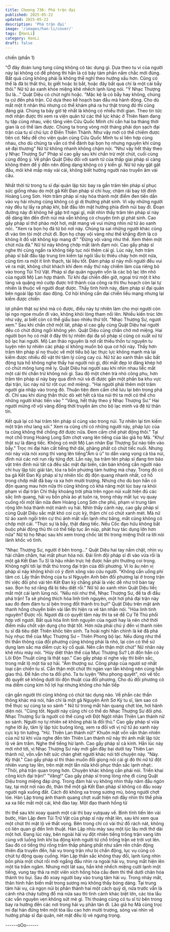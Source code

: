 ```yaml
---
title: Chương 736: Phá trận đại
published: 2025-05-22
updated: 2025-05-22
description: 'Phá trận đại'
image: '/images/han-li/cover/'
tags: [HanLi]
category: HanLi
draft: false
---
```


chiến (phần 1)

"Ở đây đoán lung tung cũng không có tác dụng gì. Dựa theo tu vi
của người này lại không có đề phòng thì hẳn là có bảy tám phần
nắm chắc mới đúng. Bất quá cũng không phải là không thể nghĩ
theo hướng xấu hơn. Cũng có thể là đã bị thất thủ, bị giết hoặc bị
bắt, hoặc đây bất quá chỉ là một cái bẫy thôi." Nữ tử áo xanh khóe
miệng khẽ nhếch lạnh lùng nói.
"Ý Nhạc Thượng Sư là…" Quật Diệu có chút nghi hoặc.
"Mặc kệ là có bẫy hay không, chúng ta cứ đến phá trận. Cứ dựa
theo kế hoạch ban đầu mà hành động. Cho dù mất một ít nhân
thủ nhưng có thể khám phá ra hư thật trong đó thì cũng đáng giá.
Chúng ta bây giờ tệ nhất là không có nhiều thời gian. Theo tin tức
mới nhận được thì xem ra viện quân từ các thế lực khác ở Thiên
Nam đang tụ tập cùng nhau, việc tăng viên Cửu Quốc Minh chỉ
cần hai ba tháng thời gian là có thể làm được. Chúng ta trong
vòng một tháng phải dọn sạch đại trận của tu sĩ chủ lực ở Điền
Thiên Thành. Như vậy mới có thể chiếm được tiên cơ. Nếu để cho
viện quân cùng Cửu Quốc Minh tu sĩ liên hợp cùng nhau, cho dù
chúng ta vẫn có thể đánh bại bọn họ nhưng nguyên khí cũng sẽ
đại thương" Nữ tử không nhanh không chậm nói.
"Như vậy hết thảy theo ý Nhạc Thượng Sư" Pháp sĩ cao gầy sau
khi chần trừ một chút, cuối cùng cũng đồng ý.
Về phần Quật Diệu đối với sanh tử của thấp giai pháp sĩ càng
không thèm để ý đến nên đồng dạng không có ý kiến gì.
Nữ tử này gật gật đầu, môi khẽ mấp máy vài cái, không biết
hướng người nào truyền âm vài câu.

Nhất thời từ trong tu sĩ đại quân lập tức bay ra gần trăm tên pháp
sĩ phục sức giống nhau do một gã Kết Đan pháp sĩ chỉ huy, chậm
rãi bay tới đỉnh Hoàng Long Sơn.
Hơn trăm pháp sĩ này hóa thành một điểm đen tiến dần vào vụ
hải nhưng cũng không có gì dị thường phát sinh.
Vì vậy những người này đều tự lấy ra pháp khí, bắt đầu lớn mật
hướng phía đỉnh núi bay đi.
Đoạn đường này đi không hề gặp trở ngại gì, mắt nhìn thấy trăm
tên pháp sĩ này dễ dàng lên đến đỉnh núi mà vẫn không có
chuyện tình gì phát sinh. Cao gầy pháp sĩ thở phào một hơi, mặt
mang vẻ vui mừng nhìn nữ tử áo xanh nói:.
"Xem ra bọn họ đã từ bỏ nơi này. Chúng ta sai những người khác
cũng đi vào tìm tòi một chút đi. Bọn họ chạy vội vàng như thế
khẳng định là có không ít đồ vật không kịp mang đi"
"Đừng vội vàng như thế. Xem thêm một chút nữa đã." Nữ tử này
không chớp mắt lãnh đạm nói.
Cao gầy pháp sĩ nghe thì cũng ngẩn ra không tiếp tục nói thêm
cái gì.
Lúc này, hơn trăm pháp sĩ bắt đầu tập trung tìm kiếm tại ngôi lầu
bị thiêu cháy hơn một nửa, cũng tìm ra một ít linh thạch, tài liệu
tốt. Đám pháp sĩ này mỗi người đều vui vẻ ra mặt, không chút
khách khí đem mấy thứ này chiếm làm của riêng bỏ vào trong Túi
Trữ Vật.
Pháp sĩ đại quân nguyên vốn là các bộ lạc lớn nhỏ của người Mộ
Lan hợp thành. Từ khi đại chiến đến giờ, ngoại trừ một ít kho tàng
và quặng mỏ cướp được trở thành của công ra thì thu hoạch còn
lại tự nhiên là thuộc về người đoạt được.
Thấy tình hình này, đám pháp sĩ đại quân bên ngoài lập tức dao
động.
Cơ hội không cần đại chiến liều mạng nhưng lại kiếm được chiến

lợi phẩm thật sự khó mà có được, điều này tự nhiên làm cho mọi
người còn lại ngo ngoe muốn đi vào, không khỏi lòng tham nổi
lên.
Nhiều kiến trúc lớn như vậy, ai biết còn có thể giấu bao nhiêu thứ
tốt.
"Nhạc Thượng Sư, ngươi xem."
Sau khi chần chờ một lát, pháp sĩ cao gầy cùng Quật Diệu hai
người đều có chút đứng ngồi không yên. Quật Diệu cũng chần
chờ mở miệng.
Hai người bọn họ có mặt ở đây thì tự nhiên đại đa số pháp sĩ
cũng có xuất xứ từ bộ lạc hai người. Mộ Lan thảo nguyên là nơi
rất thiếu thốn tư nguyên tu luyện nên tự nhiên các pháp sĩ không
muốn bỏ qua cơ hội này.
Thấy hơn trăm tên pháp sĩ nọ thuộc về một tiểu bộ lạc thực lực
không mạnh mà lại kiếm được nhiều đồ vật thì tâm lý cũng cay
cú.
Nữ tử áo xanh thần sắc bất động tựa hồ không nghe thấy hai
người nói gì, đôi mắt đẹp lơ đãng khép hờ có chút mông lung mê
ly.
Quật Diệu hai người sau khi nhìn nhau liếc mắt một cái thì chần
trừ không nói gì.
Sau độ một chén trà nhỏ công phu, hơn trăm tên pháp sĩ này bay
qua đỉnh núi và đi được gần một phần ba khu vực đại trận, lúc
này nữ tử rốt cục mở miệng:.
"Hai người phái thêm một trăm người gia nhập vào trong đó.
Thuận tiện đem cấm chế lưu lại bên trong phá đi. Chỉ sau khi
dùng thần thức dò xét hết cả tòa núi thì ta mới có thể cho những
người khác tiến vào "
"Vâng, hết thảy theo ý Nhạc Thượng Sư." Hai người mừng rỡ vội
vàng đồng thời truyền âm cho bộ lạc mình và đệ tử thân tín.

Kết quả lại có hai trăm tên pháp sĩ cùng vào trong núi. Tự nhiên
lại tìm kiếm một trận như lang sói." Xem ra cũng chỉ có những
người này, pháp lực của ta cũng không thể chống đở được nữa.
Đem cấm chế phát động thôi." Tại mọt chỗ trong Hoàng Long Sơn
chợt vang lên tiếng của lão giả họ Mã.
"Khụ! thật sự là đáng tiếc. Không có một Mộ Lan nhân Đại
Thượng Sư nào tiến vào bẫy." Trọc mi đại hán cất tiếng thở dài,
phảng phất có chút tiếc nuối.
Nhưng nói này vừa nói xong thì vang lên tiếng"Ầm ù ù" to dần
vang vọng cả tòa núi, đỉnh núi các nơi run rẩy từng đợt.
Lần này, ba trăm tên pháp sĩ đang tìm bảo vật trên đỉnh núi tất cả
đều sắc mặt đại biến, căn bản không cần người nào chỉ huy lập
tức giải tán, tỏa ra bốn phương tám hướng mà chạy.
Trong đó có ba gã Kết Đan Kỳ pháp sĩ tự nhiên tốc độ độn quang
nhanh nhất, cơ hồ trong chớp mắt đã bay ra xa hơn mười trượng.
Nhưng cho dù bọn hắn có độn quang mau hơn nữa thì cũng
không có khả năng một lúc bay ra khỏi phạm vi đại trận
Chỉ thấy khoảng trời phía trên ngọn núi xuất hiện đủ các sắc linh
quang, hải vụ bốn phía ào ạt tuôn ra, trong nháy mắt lục vụ quay
cuồng rồi một lần nữa đem Hoàng Long Sơn che phủ, phạm vi
trung tâm rộng lớn hóa thành một mảnh vụ hải.
Nhìn thấy cảnh này, cao gầy pháp sĩ cùng Quật Diệu sắc mặt khó
coi cực kỳ, thậm chí có chút xanh mét.
Mà nữ tử áo xanh ngồi trên cự thú ánh mắt vẫn lạnh như băng,
mắt cũng không có chớp một cái.
"Thực sự là bẫy, thật đáng tiếc. Nếu Cốc đạo hữu không bắt buộc
phải động thủ thì có thể tiếp tục ẩn núp, phát huy tác dụng lớn
hơn nữa" Nữ tử họ Nhạc sau khi xem trong chốc lát thì trong
miệng thốt ra lời nói lãnh khốc vô tình.

"Nhạc Thượng Sư, người ở bên trong..." Quật Diệu hai tay nắm
chặt, nhìn vụ hải chằm chằm, hai mắt phun hỏa nói.
Đái lĩnh đội pháp sĩ đi vào vừa rồi là một gã Kết Đan Tu Sĩ là hậu
nhân trực hệ được hắn phi thường coi trọng. Không nghĩ tới lại
thất thủ trong đại trận của đối phương.
Vì lo âu nên vị pháp sĩ này không khỏi có ý định xông vào cứu
người.
"Không cần uổng phí tâm cơ. Lấy thần thông của tu sĩ Nguyên
Anh bên đối phương lại ở trong trận thì việc đối phó vài tên Kết
Đan kỳ chẳng phải là việc dễ như trở bàn tay sao. Bọn họ sợ rằng
đã bị tiêu diệt rồi." Nữ tử áo xanh nhìn Quật Diệu liếc mắt một cái
lạnh lùng nói.
"Nếu nói như thế, Nhạc Thượng Sư, để ta đi đầu phá trận! Ta sẽ
phóng thích hỏa linh tinh nguyên, một hơi phá đại trận này sau đó
đem đám tu sĩ bên trong đốt thành tro bụi!" Quật Diệu trên mặt
ánh thanh hồng chuyển biến vài lần thì hiện ra vẻ tàn nhẫn nói.
"Hỏa linh tinh nguyên? Được rồi. Ngươi đã có quyết tâm này thì ta
sẽ để Cự Tê Thú phối hợp với ngươi. Bất quá hỏa linh tinh nguyên
của ngươi hay là nên chờ thời điểm mấu chốt vận dụng cho thật
tốt. Hơn nữa phải chú ý đến vị thanh niên tu sĩ đã tiêu diệt Thiên
khốc tiên sinh. Ta hoài nghi hắn chính là kẻ đã phá hủy nhục thể
của Mục Thượng Sư – Thiên Phong bộ lạc. Nếu đúng như thế thì
thần thông của đối phương cũng không phải là nhỏ, lại còn có thể
sử dụng lam sắc ma diễm cực kỳ cổ quái. Nên cẩn thận một chút"
Nữ nhân này khẽ nhíu mày nói.
"Hủy diệt thân thể của Mục Thượng Sư? Lời đồn hắn có Lôi Độn
Thuật cũng là thật sao." Cao gầy pháp sĩ nghe vậy thì biến sắc,
trong mắt lộ một tia sợ hãi.
"Ấm thượng sư. Công pháp của ngươi sợ nhất loại cận chiến tu sĩ.
Cẩn thận một chút thì ngàn vạn lần không nên cùng hắn giao thủ.
Để hắn cho ta đối phó. Ta tu luyện "Nhu phong quyết", nói về tốc
độ quyết sẽ không dưới lôi độn thuật của đối phương. Cho dù đối
phương có ma diễm cùng kim hồ lợi hại nhưng không cho hắn tiếp

cận gần người thì cũng không có chút tác dụng nào. Về phần các
thần thông khác mà nói, hắn chỉ là một gã Nguyên Anh Sơ Kỳ tu
sĩ, làm sao có thể thực sự cùng ta so sánh " Nữ tử trong mắt hàn
quang chợt lóe, hơi hãnh diện nói.
"Cũng tốt. Người này cũng chỉ có thể do Nhạc Thượng Sư đối
phó. Nhạc Thượng Sư là người có thể cùng với Đột Ngột nhân
Thiên Lan thánh nữ so sánh. Người nọ tự nhiên sẽ không phải là
đối thủ." Cao gầy pháp sĩ vừa nghe lời ấy, tâm lý lập tức buông
lỏng, xem ra đối với vị nữ tử áo xanh này cực kỳ tin tưởng.
"Hừ. Thiên Lan thánh nữ!" Khuôn mặt vốn vẫn thản nhiên của nữ
tử khi vừa nghe đến tên Thiên Lan thánh nữ này thì ánh mắt lập
tức lộ vẻ âm trầm.
Nghe thế tiếng hừ lạnh. Cao gầy pháp sĩ cả kinh.
Hắn lúc này mới nhớ tới, vị Nhạc Thượng Sư này mới gần đây
bại dưới tay Thiên Lan thánh nữ, vốn.vẫn hết sức chán ghét
người khác nói tới chuyện này.
"Này. Kỳ thật."
Cao gầy pháp sĩ thì thào muốn đổi giọng nói cái gì đó thì nữ tử
đột nhiên vung tay lên, trên mặt một lần nữa khôi phục thần sắc
lạnh nhạt:.
"Thôi, phá trận quan trọng hơn. Chuyện khác không cần phải nói.
Triển khai công kích đại trận!"
"Vâng!" Cao gầy pháp sĩ trong lòng nhẹ đi cùng Quật Diệu trong
miệng đáp ứng.
Trong đám hải vụ không nhìn thấy năm đầu ngón tay, tại một nơi
nào đó, thân thể một gã Kết Đan pháp sĩ không có đầu xoay
người ngã xuống đất.
Cách đó không xa trong sương mù, bóng người chợt lóe. Hàn
Lập trong ánh thanh quang chợt xuất hiện nơi đây nhìn thi thể
phía xa xa liếc mắt một cái, khẽ đảo tay. Một đạo thanh hồng từ

thi thể sau khi xoay quanh một cái thì bay vụtquay về.
Bình tĩnh tiến lên vài bước, Hàn Lập đem Túi Trữ Vật của pháp sĩ
này nhặt lên, sau khi xem qua một chút thì mặt lộ vẻ thất vọng.
Bên trong chỉ có vài thứ đồ rách nát, không có liên quan gì đến
linh thuật.
Hàn Lập nhíu mày sau một lúc lâu mới thở dài một hơi.
Đang lúc này, bên ngoài hải vụ đột nhiên tiếng trống trận vang lớn
cùng với luồng linh khí ba động kinh người từ chỗ trống trận xé
trời vọt lên.
Sau đó có tiếng thú rống trầm thấp phảng phất như sấm rền chấn
động thiên địa truyền đến, hải vụ trong trận như bị chấn động, lục
vụ cũng có chút tự động quay cuồng.
Hàn Lập thần sắc không thay đổi, lạnh lùng nhìn bốn phía một
chút rồi mới ngẩng đầu nhìn ra ngoài hải vụ, trong mắt hiện lên
một tia trầm ngâm.
Nhưng một lát sau, hắn khẽ nhếch miệng cười lạnh một tiếng,
vung tay thả ra một viên xích hồng hỏa cầu đem thi thể dưới chân
hóa thành tro bụi. Sau đó xoay người bay vào trung tâm hải vụ.
Trong nháy mắt, thân hình hắn biến mất trong sương mù không
thấy bóng dáng.
Tại trung tâm hải vụ, cả ngọn núi bị phân thành hai một cách quỷ
dị, nửa trước vẫn là cảnh nhà cháy tường đổ mà nửa sau thì tình
cảnh khác biệt lớn, các tòa lầu các vẫn nguyên vẹn không sứt mẻ
gì. Thi thoảng cũng có tu sĩ từ bên trong bay ra hướng đến các
nơi trong hải vụ phân tán đi.
Lão giả họ Mã cùng trọc mi đại hán đứng trên một tòa lầu cao
hơn mười trượng, sóng vai nhìn về hướng pháp sĩ đại quân, nét
mặt đều lộ vẻ ngưng trọng.

------oOo------
